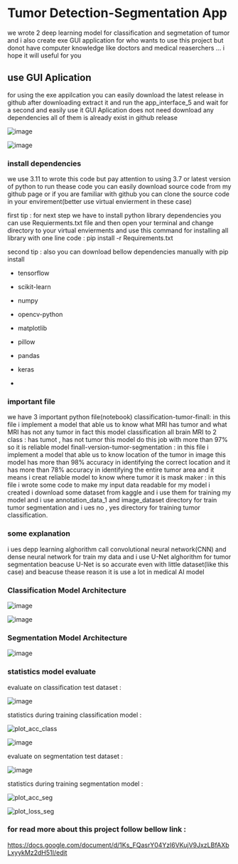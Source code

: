 # Tumor Detection-Segmentation App


we wrote 2 deep learning model for classification and segmetation of tumor and i also  create exe GUI application for who wants to use this project but donot have computer knowledge like doctors and medical reaserchers ...
i hope it will useful for you
 
## use GUI Aplication

for using the exe appilcation you can easily download the latest release in github after downloading extract it and run the app_interface_5 and wait for a second and easily use it
GUI Aplication does not need download any dependencies all of them is already exist in github release



![image](https://github.com/parhambt/MRI-brain-tumor-detection/assets/124530126/ce286372-576a-40b6-9061-cb6c10d0dc46)



![image](https://github.com/parhambt/MRI-brain-tumor-detection/assets/124530126/add25503-031d-415a-983a-9f6bd90affc0)




### install dependencies


we use 3.11 to wrote this code but pay attention to using 3.7 or latest version of python to run thease code 
you can easily download source code from my github page or if you are familiar with github you can clone the source code in your envirement(better use virtual envierment in these case) 

first tip  : for next step we have to install python library dependencies you can use Requierments.txt file and then open your terminal and change directory to your virtual envierments and use this command for installing all library with one line code : pip install -r Requirements.txt


second tip : also you can download bellow dependencies manually with pip install 

- tensorflow
- scikit-learn
- numpy
- opencv-python
- matplotlib
- pillow
- pandas
- keras

- 
### important file


we have 3 important python file(notebook)
classification-tumor-finall: in this file i implement a model that able us to know what MRI has tumor and what MRI has not any tumor in fact this model classification all brain MRI to 2 class : has tumot , has not tumor
this model do this job with more than 97% so it is reliable model
finall-version-tumor-segmentation : in this file i implement a model that able us to know location of the tumor in image this model has more than 98% accuracy in identifying the correct location and it has more than 78% accuracy in identifying the entire tumor area and it means i creat reliable model to know where tumor it is 
mask maker : in this file i wrote some code to make my input data readable for my model i created
i download   some dataset from kaggle and i  use them for training my model and i use annotation_data_1 and image_dataset directory for train tumor segmentation and i ues no , yes directory for training tumor classification.


### some explanation


i ues  depp learning alghorithm call convolutional neural network(CNN) and dense neural network for train my data 
and  i use U-Net alghorithm for tumor segmentation beacuse U-Net is so accurate even with little dataset(like this case) and beacuse thease reason it is use a lot in medical AI model 

### Classification Model  Architecture 


![image](https://github.com/parhambt/MRI-brain-tumor-detection/assets/124530126/598e882c-b5dd-4292-b583-48bbfbf34421)



![image](https://github.com/parhambt/MRI-brain-tumor-detection/assets/124530126/0537f05b-0f0f-4468-a655-45dc7e87ada2)



### Segmentation Model Architecture


![image](https://github.com/parhambt/MRI-brain-tumor-detection/assets/124530126/85522af7-1e2e-4a53-89df-e763b336a85d)



### statistics model  evaluate 


evaluate on classification test dataset :


![image](https://github.com/parhambt/MRI-brain-tumor-detection/assets/124530126/19702c3e-750d-460f-8575-a18b6d987b20)


statistics during training classification model : 


![plot_acc_class](https://github.com/parhambt/MRI-brain-tumor-detection/assets/124530126/65a14a8d-9ee9-4aef-8b99-9da458b645b4)




![image](https://github.com/parhambt/MRI-brain-tumor-detection/assets/124530126/fe437163-8fc9-42df-84dc-d6b57b1b177c)


evaluate on segmentation test dataset :

![image](https://github.com/parhambt/MRI-brain-tumor-detection/assets/124530126/fa3816af-7b9d-4e6b-aacf-cc080f843b64)



statistics during training segmentation model  :




![plot_acc_seg](https://github.com/parhambt/MRI-brain-tumor-detection/assets/124530126/9b3bbf55-d45c-45e1-95a4-2794e7f8e0c1)




![plot_loss_seg](https://github.com/parhambt/MRI-brain-tumor-detection/assets/124530126/b95b41cf-bb32-4c55-848b-71950917f3c2)




### for read more about this project follow bellow link : 


https://docs.google.com/document/d/1Ks_FQasrY04Yzl6VKujV9JxzLBfAXbLxyykMz2dH51I/edit
  
